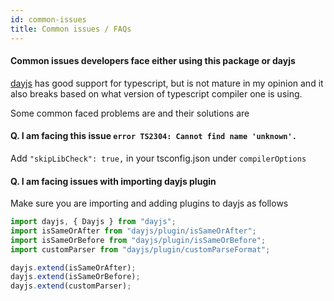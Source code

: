 ```yaml
---
id: common-issues
title: Common issues / FAQs
---
```


#### Common issues developers face either using this package or dayjs

[dayjs](https://day.js.org/) has good support for typescript, but is not mature in my opinion and it also breaks based on what version of typescript compiler one is using.

Some common faced problems are and their solutions are

#### Q. I am facing this issue `error TS2304: Cannot find name 'unknown'.`

Add `"skipLibCheck": true,` in your tsconfig.json under `compilerOptions`

#### Q. I am facing issues with importing dayjs plugin

Make sure you are importing and adding plugins to dayjs as follows

```ts
import dayjs, { Dayjs } from "dayjs";
import isSameOrAfter from "dayjs/plugin/isSameOrAfter";
import isSameOrBefore from "dayjs/plugin/isSameOrBefore";
import customParser from "dayjs/plugin/customParseFormat";

dayjs.extend(isSameOrAfter);
dayjs.extend(isSameOrBefore);
dayjs.extend(customParser);
```
